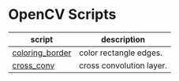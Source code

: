 # OpenCV Scripts

script | description
---|---
[coloring_border](coloring_border.py) | color rectangle edges.
[cross_conv](cross_conv.py)| cross convolution layer.
